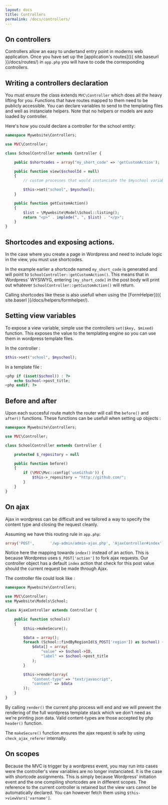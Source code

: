 ```yaml
---
layout: docs
title: Controllers
permalink: /docs/controllers/
---
```


## On controllers

Controllers allow an easy to undertand entry point in moderns web application. Once you have set up the [application's routes]({{ site.baseurl }}/docs/routes/) in `app.php` you will have to code the corresponding controllers.


## Writing a controllers declaration

You must ensure the class extends `MVC\Controller` which does all the heavy lifting for you. Functions that have routes mapped to them need to be publicly accessible. You can declare variables to send to the templating files and well as instanciate helpers. Note that no helpers or models are auto loaded by controller.

Here's how you could declare a controller for the school entity:

~~~ php
namespace Mywebsite\Controllers;

use MVC\Controller;

class SchoolController extends Controller {

    public $shortcodes = array("my_short_code" => 'getCustomAction');

    public function view($schoolId = null)
    {
        // custom processes that would instanciate the $myschool variable.

        $this->set("school", $myschool);
    }

    public function getCustomAction()
    {
        $list = \Mywebsite\Model\School::listing();
        return "<p>" . implode(", ", $list) . "</p>";
    }
}
~~~


## Shortcodes and exposing actions.

In the case where you create a page in Wordpress and need to include logic in the view, you must use shortcodes.

In the example earlier a shortcode named `my_short_code` is generated and will point to `SchoolController::getCustomAction()`. This means that in Wordpress' WYSIWYG, entering `[my_short_code]` in the post body will print out whatever `SchoolController::getCustomAction()` will return.

Calling shortcodes like these is also usefull when using the [FormHelper]({{ site.baserl }}/docs/helpers/formhelper/).

## Setting view variables

To expose a view variable, simple use the controllers `set($key, $mixed)` function. This exposes the value to the templating engine so you can use them in wordpress template files.

In the controller :

~~~ php
$this->set("school", $myschool);
~~~

In a template file :

~~~ php
<php if (isset($school)) : ?>
    echo $school->post_title;
<php endif; ?>
~~~


## Before and after

Upon each succesful route match the router will call the `before()` and `after()` functions. These functions can be usefull when setting up objects :

~~~ php
namespace Mywebsite\Controllers;

use MVC\Controller;

class SchoolController extends Controller {

    protected $_repository = null

    public function before()
    {
        if (\MVC\Mvc::config('useGithub')) {
            $this->_repository = "http://github.com/";
        }
    }
}
~~~

## On ajax

Ajax in wordpress can be difficult and we tailored a way to specify the content type and closing the request cleanly.

Assuming we have this routing rule in `app.php`:

~~~ php
array('POST',       '/wp-admin/admin-ajax.php', 'AjaxController#index'),
~~~

Notice here the mapping towards `index()` instead of an action. This is because Wordpress uses `$_POST['action']` to fork ajax requests. Our controller object has a default `index` action that check for this post value should the current request be made through Ajax.

The controller file could look like :

~~~ php
namespace Mywebsite\Controllers;

use MVC\Controller;
use Mywebsite\Models\School;

class AjaxController extends Controller {

    public function schools()
    {
        $this->makeSecure();

        $data = array();
        foreach (School::findByRegionId($_POST['region']) as $school) {
            $data[] = array(
                "value" => $school->ID,
                "label" => $school->post_title
            );
        }

        $this->render(array(
            "Content-type" => "text/javascript",
            "content" => $data
        ));
    }
}
~~~

By calling `render()` the current php process will end and we will prevent the rendering of the full wordpress template stack which we don't need as we're printing json data. Valid content-types are those accepted by php `header()` function.

The `makeSecure()` function ensures the ajax request is safe by using `check_ajax_referer` internally.

## On scopes

Because the MVC is trigger by a wordpress event, you may run into cases were the controller's view variables are no longer instanciated. It is the case with shortcode assignments. This is simply because Wordpress' initiation event and the one compiling shortcodes are in different scopes. The reference to the current controller is retained but the view vars cannot be automatically declared. You can however fetch them using `$this->viewVars['varname']`.

